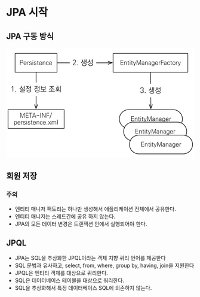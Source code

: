 # JPA 시작



## JPA 구동 방식

![image-20220824164540559](JPA1.assets/image-20220824164540559.png)



## 회원 저장

### 주의

- 엔티티 매니저 팩토리는 하나만 생성해서 애플리케이션 전체에서 공유한다.
- 엔티티 매니저는 스레드간에 공유 하지 않는다.
- JPA의 모든 데이터 변경은 트랜잭션 안에서 실행되어야 한다.



## JPQL

- JPA는 SQL을 추상화한 JPQL이라는 객체 지향 쿼리 언어를 제공한다
- SQL 문법과 유사하고, select, from, where, group by, having, join을 지원한다
- JPQL은 엔티티 객체를 대상으로 쿼리한다.
- SQL은 데이터베이스 테이블을 대상으로 쿼리한다.
- SQL을 추상화해서 특정 데이터베이스 SQL에 의존하지 않는다.



